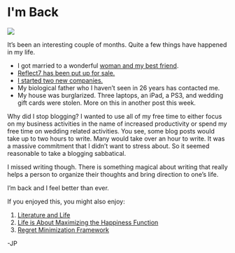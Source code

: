 <!--
id: 7497359080
link: http://techneur.com/post/7497359080/im-back
slug: im-back
date: Mon Jul 11 2011 12:05:00 GMT-0500 (CDT)
publish: 2011-07-011
tags: life
-->


I'm Back
========

![](http://media.tumblr.com/tumblr_lo6i4wJnZo1qzbc4f.jpg)

It’s been an interesting couple of months. Quite a few things have
happened in my life.

-   I got married to a wonderful [woman and my best
    friend](http://techneur.com/post/542183349/family-number-one).
-   [Reflect7 has been put up for
    sale.](https://flippa.com/146371-2-yr-old-mobile-application-software-company-35-644-profit-in-2010-autopilot)
-   [I started two new companies.](http://gitpilot.com/)
-   My biological father who I haven’t seen in 26 years has contacted
    me.
-   My house was burglarized. Three laptops, an iPad, a PS3, and wedding
    gift cards were stolen. More on this in another post this week.

Why did I stop blogging? I wanted to use all of my free time to either
focus on my business activities in the name of increased productivity or
spend my free time on wedding related activities. You see, some blog
posts would take up to two hours to write. Many would take over an hour
to write. It was a massive commitment that I didn’t want to stress
about. So it seemed reasonable to take a blogging sabbatical.

I missed writing though. There is something magical about writing that
really helps a person to organize their thoughts and bring direction to
one’s life.

I’m back and I feel better than ever.

If you enjoyed this, you might also enjoy:

1.  [Literature and
    Life](http://techneur.com/post/4777208702/literature-and-life)
2.  [Life is About Maximizing the Happiness
    Function](http://techneur.com/post/3602541949/life-is-about-maximizing-the-happiness-function)
3.  [Regret Minimization
    Framework](http://techneur.com/post/2315611963/regret-minimization-framework)

-JP

